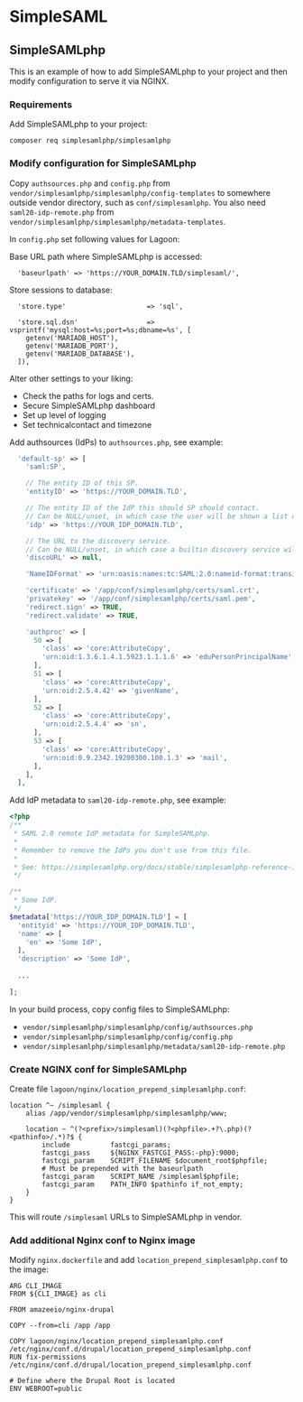 # SimpleSAML

## SimpleSAMLphp

This is an example of how to add SimpleSAMLphp to your project and then modify configuration to serve it via NGINX.

### Requirements

Add SimpleSAMLphp to your project:

```text
composer req simplesamlphp/simplesamlphp
```

### Modify configuration for SimpleSAMLphp

Copy `authsources.php` and `config.php` from `vendor/simplesamlphp/simplesamlphp/config-templates` to somewhere outside vendor directory, such as `conf/simplesamlphp`. You also need `saml20-idp-remote.php` from `vendor/simplesamlphp/simplesamlphp/metadata-templates`.

In `config.php` set following values for Lagoon:

Base URL path where SimpleSAMLphp is accessed:

```text
  'baseurlpath' => 'https://YOUR_DOMAIN.TLD/simplesaml/',
```

Store sessions to database:

```text
  'store.type'                    => 'sql',

  'store.sql.dsn'                 => vsprintf('mysql:host=%s;port=%s;dbname=%s', [
    getenv('MARIADB_HOST'),
    getenv('MARIADB_PORT'),
    getenv('MARIADB_DATABASE'),
  ]),
```

Alter other settings to your liking:

* Check the paths for logs and certs.
* Secure SimpleSAMLphp dashboard
* Set up level of logging
* Set technicalcontact and timezone

Add authsources \(IdPs\) to `authsources.php`, see example:

```php
  'default-sp' => [
    'saml:SP',

    // The entity ID of this SP.
    'entityID' => 'https://YOUR_DOMAIN.TLD',

    // The entity ID of the IdP this should SP should contact.
    // Can be NULL/unset, in which case the user will be shown a list of available IdPs.
    'idp' => 'https://YOUR_IDP_DOMAIN.TLD',

    // The URL to the discovery service.
    // Can be NULL/unset, in which case a builtin discovery service will be used.
    'discoURL' => null,

    'NameIDFormat' => 'urn:oasis:names:tc:SAML:2.0:nameid-format:transient',

    'certificate' => '/app/conf/simplesamlphp/certs/saml.crt',
    'privatekey' => '/app/conf/simplesamlphp/certs/saml.pem',
    'redirect.sign' => TRUE,
    'redirect.validate' => TRUE,

    'authproc' => [
      50 => [
        'class' => 'core:AttributeCopy',
        'urn:oid:1.3.6.1.4.1.5923.1.1.1.6' => 'eduPersonPrincipalName',
      ],
      51 => [
        'class' => 'core:AttributeCopy',
        'urn:oid:2.5.4.42' => 'givenName',
      ],
      52 => [
        'class' => 'core:AttributeCopy',
        'urn:oid:2.5.4.4' => 'sn',
      ],
      53 => [
        'class' => 'core:AttributeCopy',
        'urn:oid:0.9.2342.19200300.100.1.3' => 'mail',
      ],
    ],
  ],
```

Add IdP metadata to `saml20-idp-remote.php`, see example:

```php
<?php
/**
 * SAML 2.0 remote IdP metadata for SimpleSAMLphp.
 *
 * Remember to remove the IdPs you don't use from this file.
 *
 * See: https://simplesamlphp.org/docs/stable/simplesamlphp-reference-idp-remote
 */

/**
 * Some IdP.
 */
$metadata['https://YOUR_IDP_DOMAIN.TLD'] = [
  'entityid' => 'https://YOUR_IDP_DOMAIN.TLD',
  'name' => [
    'en' => 'Some IdP',
  ],
  'description' => 'Some IdP',
  
  ...

];
```

In your build process, copy config files to SimpleSAMLphp:

* `vendor/simplesamlphp/simplesamlphp/config/authsources.php`
* `vendor/simplesamlphp/simplesamlphp/config/config.php`
* `vendor/simplesamlphp/simplesamlphp/metadata/saml20-idp-remote.php`

### Create NGINX conf for SimpleSAMLphp

Create file  `lagoon/nginx/location_prepend_simplesamlphp.conf`:

```text
location ^~ /simplesaml {
    alias /app/vendor/simplesamlphp/simplesamlphp/www;

    location ~ ^(?<prefix>/simplesaml)(?<phpfile>.+?\.php)(?<pathinfo>/.*)?$ {
        include          fastcgi_params;
        fastcgi_pass     ${NGINX_FASTCGI_PASS:-php}:9000;
        fastcgi_param    SCRIPT_FILENAME $document_root$phpfile;
        # Must be prepended with the baseurlpath
        fastcgi_param    SCRIPT_NAME /simplesaml$phpfile;
        fastcgi_param    PATH_INFO $pathinfo if_not_empty;
    }
}
```

This will route `/simplesaml` URLs to SimpleSAMLphp in vendor.

### Add additional Nginx conf to Nginx image

Modify `nginx.dockerfile` and add `location_prepend_simplesamlphp.conf` to the image:

```text
ARG CLI_IMAGE
FROM ${CLI_IMAGE} as cli

FROM amazeeio/nginx-drupal

COPY --from=cli /app /app

COPY lagoon/nginx/location_prepend_simplesamlphp.conf /etc/nginx/conf.d/drupal/location_prepend_simplesamlphp.conf
RUN fix-permissions /etc/nginx/conf.d/drupal/location_prepend_simplesamlphp.conf

# Define where the Drupal Root is located
ENV WEBROOT=public
```
